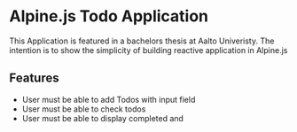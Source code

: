 # Alpine.js Todo Application
This Application is featured in a bachelors thesis at Aalto Univeristy.
The intention is to show the simplicity of building reactive application in Alpine.js
## Features
- User must be able to add Todos with input field
- User must be able to check todos
- User must be able to display completed and 
